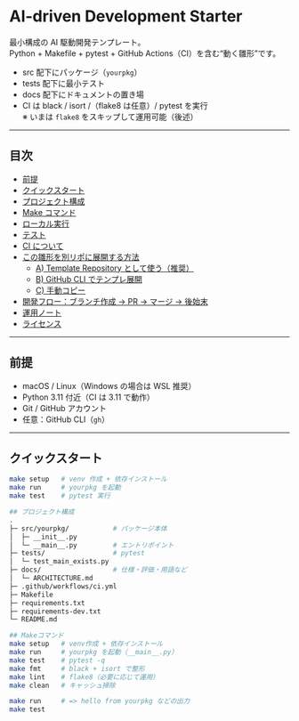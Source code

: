 # AI-driven Development Starter

最小構成の AI 駆動開発テンプレート。  
Python + Makefile + pytest + GitHub Actions（CI）を含む“動く雛形”です。

- src 配下にパッケージ（`yourpkg`）
- tests 配下に最小テスト
- docs 配下にドキュメントの置き場
- CI は black / isort /（flake8 は任意）/ pytest を実行  
  ※ いまは `flake8` をスキップして運用可能（後述）

---

## 目次
- [前提](#前提)
- [クイックスタート](#クイックスタート)
- [プロジェクト構成](#プロジェクト構成)
- [Make コマンド](#make-コマンド)
- [ローカル実行](#ローカル実行)
- [テスト](#テスト)
- [CI について](#ci-について)
- [この雛形を別リポに展開する方法](#この雛形を別リポに展開する方法)
  - [A) Template Repository として使う（推奨）](#a-template-repository-として使う推奨)
  - [B) GitHub CLI でテンプレ展開](#b-github-cli-でテンプレ展開)
  - [C) 手動コピー](#c-手動コピー)
- [開発フロー：ブランチ作成 → PR → マージ → 後始末](#開発フローブランチ作成--pr--マージ--後始末)
- [運用ノート](#運用ノート)
- [ライセンス](#ライセンス)

---

## 前提
- macOS / Linux（Windows の場合は WSL 推奨）
- Python 3.11 付近（CI は 3.11 で動作）
- Git / GitHub アカウント
- 任意：GitHub CLI（`gh`）

---

## クイックスタート
```bash
make setup   # venv 作成 + 依存インストール
make run     # yourpkg を起動
make test    # pytest 実行

## プロジェクト構成
.
├─ src/yourpkg/           # パッケージ本体
│  ├─ __init__.py
│  └─ __main__.py         # エントリポイント
├─ tests/                 # pytest
│  └─ test_main_exists.py
├─ docs/                  # 仕様・評価・用語など
│  └─ ARCHITECTURE.md
├─ .github/workflows/ci.yml
├─ Makefile
├─ requirements.txt
├─ requirements-dev.txt
└─ README.md

## Makeコマンド
make setup   # venv作成 + 依存インストール
make run     # yourpkg を起動（__main__.py）
make test    # pytest -q
make fmt     # black + isort で整形
make lint    # flake8（必要に応じて運用）
make clean   # キャッシュ掃除

make run     # => hello from yourpkg などの出力
make test
